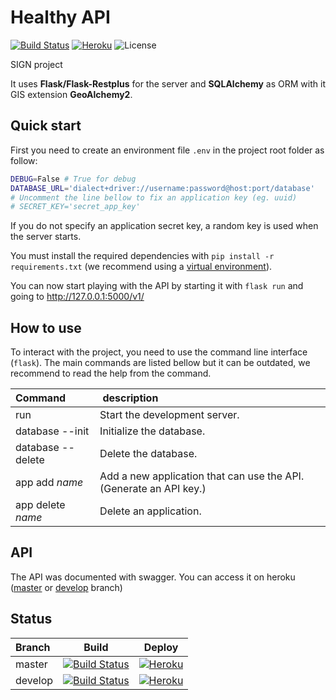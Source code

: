 # Healthy API

[![Build Status](https://img.shields.io/travis/com/Neplex/healthy-api/develop.svg)](https://travis-ci.com/Neplex/healthy-api)
[![Heroku](http://heroku-badge.herokuapp.com/?app=healthy-api-dev&svg=1&style=flat)](https://healthy-api-dev.herokuapp.com/)
![License](https://img.shields.io/github/license/Neplex/healthy-api.svg)

SIGN project

It uses **Flask/Flask-Restplus** for the server and **SQLAlchemy** as ORM with it GIS extension **GeoAlchemy2**.

## Quick start

First you need to create an environment file `.env` in the project root folder as follow:

```bash
DEBUG=False # True for debug
DATABASE_URL='dialect+driver://username:password@host:port/database'
# Uncomment the line bellow to fix an application key (eg. uuid)
# SECRET_KEY='secret_app_key'
```

If you do not specify an application secret key, a random key is used when the server starts.

You must install the required dependencies with `pip install -r requirements.txt` (we recommend using a [virtual environment](https://virtualenv.pypa.io/en/stable/)).

You can now start playing with the API by starting it with `flask run` and going to <http://127.0.0.1:5000/v1/>

## How to use

To interact with the project, you need to use the command line interface (`flask`). The main commands are listed bellow but it can be outdated, we recommend to read the help from the command.

| Command           |  description                                                       |
| :---------------- | :----------------------------------------------------------------- |
| run               | Start the development server.                                      |
| database --init   | Initialize the database.                                           |
| database --delete | Delete the database.                                               |
| app add _name_    | Add a new application that can use the API. (Generate an API key.) |
| app delete _name_ | Delete an application.                                             |

## API

The API was documented with swagger. You can access it on heroku ([master](https://healthy-api-master.herokuapp.com/) or [develop](https://healthy-api-dev.herokuapp.com/) branch)

## Status

| Branch  | Build                                                                                                                         | Deploy                                                                                                           |
| :------ | :---------------------------------------------------------------------------------------------------------------------------: | :--------------------------------------------------------------------------------------------------------------------------------------: |
| master  | [![Build Status](https://img.shields.io/travis/com/Neplex/healthy-api/master.svg)](https://travis-ci.com/Neplex/healthy-api)  | [![Heroku](http://heroku-badge.herokuapp.com/?app=healthy-api-master&svg=1&style=flat)](https://healthy-api-master.herokuapp.com/) |
| develop | [![Build Status](https://img.shields.io/travis/com/Neplex/healthy-api/develop.svg)](https://travis-ci.com/Neplex/healthy-api) | [![Heroku](http://heroku-badge.herokuapp.com/?app=healthy-api-dev&svg=1&style=flat)](https://healthy-api-dev.herokuapp.com/)       |
